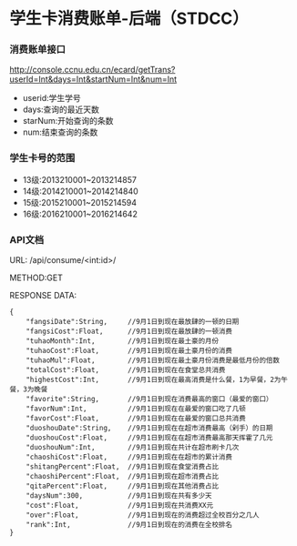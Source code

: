 # 学生卡消费账单-后端（STDCC）

### 消费账单接口
http://console.ccnu.edu.cn/ecard/getTrans?userId=Int&days=Int&startNum=Int&num=Int 

+ userid:学生学号
+ days:查询的最近天数
+ starNum:开始查询的条数
+ num:结束查询的条数

### 学生卡号的范围
+ 13级:2013210001~2013214857
+ 14级:2014210001~2014214840
+ 15级:2015210001~2015214594
+ 16级:2016210001~2016214642

### API文档

URL: /api/consume/\<int:id\>/

METHOD:GET

RESPONSE DATA: 
```
{ 
    "fangsiDate":String,     //9月1日到现在最放肆的一顿的日期 
    "fangsiCost":Float,      //9月1日到现在最放肆的一顿消费 
    "tuhaoMonth":Int,        //9月1日到现在最土豪的月份 
    "tuhaoCost":Float,       //9月1日到现在最土豪月份的消费 
    "tuhaoMul":Float,        //9月1日到现在最土豪月份消费是最低月份的倍数 
    "totalCost":Float,       //9月1日到现在在食堂总共消费 
    "highestCost":Int,       //9月1日到现在最高消费是什么餐，1为早餐，2为午餐，3为晚餐 
    "favorite":String,       //9月1日到现在消费最高的窗口（最爱的窗口）
    "favorNum":Int,          //9月1日到现在在最爱的窗口吃了几顿 
    "favorCost":Float,       //9月1日到现在在最爱的窗口总共消费 
    "duoshouDate":String,    //9月1日到现在在超市消费最高（剁手）的日期
    "duoshouCost":Float,     //9月1日到现在在超市消费最高那天挥霍了几元 
    "duoshouNum":Int,        //9月1日到现在共计在超市刷卡几次 
    "chaoshiCost":Float,     //9月1日到现在在超市的累计消费 
    "shitangPercent":Float,  //9月1日到现在食堂消费占比 
    "chaoshiPercent":Float,  //9月1日到现在超市消费占比 
    "qitaPercent":Float,     //9月1日到现在其他消费占比 
    "daysNum":300,           //9月1日到现在共有多少天 
    "cost":Float,            //9月1日到现在共消费XX元 
    "over":Float,            //9月1日到现在的消费超过全校百分之几人 
    "rank":Int,              //9月1日到现在的消费在全校排名 
} 
```
